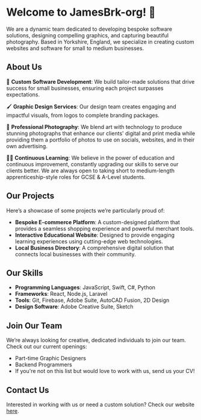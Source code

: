 # Welcome to JamesBrk-org! 👋

We are a dynamic team dedicated to developing bespoke software solutions, designing compelling graphics, and capturing beautiful photography. Based in Yorkshire, England, we specialize in creating custom websites and software for small to medium businesses.

## About Us

🚀 **Custom Software Development**: We build tailor-made solutions that drive success for small businesses, ensuring each project surpasses expectations.

🖌 **Graphic Design Services**: Our design team creates engaging and impactful visuals, from logos to complete branding packages.

📸 **Professional Photography**: We blend art with technology to produce stunning photographs that enhance our clients' digital and print media while providing them a portfolio of photos to use on socials, websites, and in their own advertising.

👨‍🎓 **Continuous Learning**: We believe in the power of education and continuous improvement, constantly upgrading our skills to serve our clients better. We are always open to taking short to medium-length apprenticeship-style roles for GCSE & A-Level students.

## Our Projects

Here’s a showcase of some projects we’re particularly proud of:

- **Bespoke E-commerce Platform**: A custom-designed platform that provides a seamless shopping experience and powerful merchant tools.
- **Interactive Educational Website**: Designed to provide engaging learning experiences using cutting-edge web technologies.
- **Local Business Directory**: A comprehensive digital solution that connects local businesses with their community.

## Our Skills

- **Programming Languages**: JavaScript, Swift, C#, Python
- **Frameworks**: React, Node.js, Laravel
- **Tools**: Git, Firebase, Adobe Suite, AutoCAD Fusion, 2D Design
- **Design Software**: Adobe Creative Suite, Sketch

## Join Our Team

We’re always looking for creative, dedicated individuals to join our team. Check out our current openings:
- Part-time Graphic Designers
- Backend Programmers
- If you're not on this list but would love to work with us, send us your CV!

## Contact Us

Interested in working with us or need a custom solution? Check our website [here](https://jamesbrk.com/).

